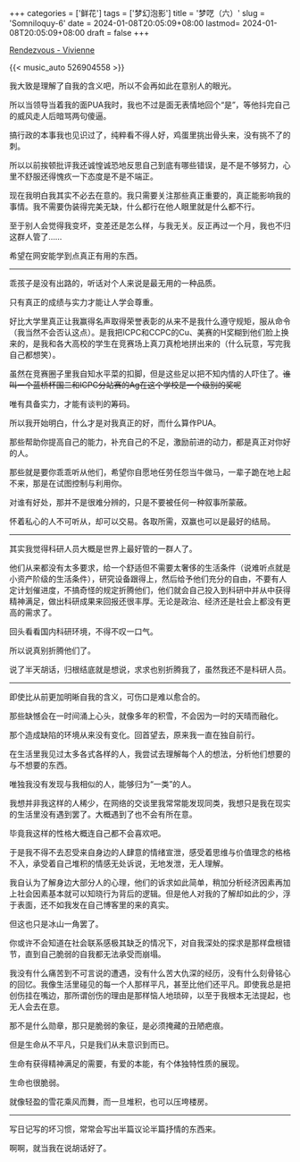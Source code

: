 ﻿+++
categories = ['鲜花']
tags = ['梦幻泡影']
title = '梦呓（六）'
slug = 'Somniloquy-6'
date = 2024-01-08T20:05:09+08:00
lastmod= 2024-01-08T20:05:09+08:00
draft = false
+++

[Rendezvous - Vivienne](https://music.163.com/#/song?id=526904558)

{{< music_auto 526904558 >}}

我大致是理解了自我的含义吧，所以不会再如此在意别人的眼光。

所以当领导当着我的面PUA我时，我也不过是面无表情地回个“是”，等他抖完自己的威风走人后暗骂两句傻逼。

搞行政的本事我也见识过了，纯粹看不得人好，鸡蛋里挑出骨头来，没有挑不了的刺。

所以以前挨顿批评我还诚惶诚恐地反思自己到底有哪些错误，是不是不够努力，心里不舒服还得愧疚一下态度是不是不端正。

现在我明白我其实不必去在意的。我只需要关注那些真正重要的，真正能影响我的事情。我不需要伪装得完美无缺，什么都行在他人眼里就是什么都不行。

至于别人会觉得我变坏，变差还是怎么样，与我无关。反正再过一个月，我也不归这群人管了……

希望在网安能学到点真正有用的东西。

___

乖孩子是没有出路的，听话对个人来说是最无用的一种品质。

只有真正的成绩与实力才能让人学会尊重。

好比大学里真正让我赢得名声取得荣誉表彰的从来不是我什么遵守规矩，服从命令（我当然不会否认这点）。是我把ICPC和CCPC的Cu、美赛的H奖糊到他们脸上换来的，是我和各大高校的学生在竞赛场上真刀真枪地拼出来的（什么玩意，写完我自己都想笑）。

虽然在竞赛圈子里我自知水平菜的扣脚，但是这些足以把不知内情的人吓住了。~~谁叫一个蓝桥杯国二和ICPC分站赛的Ag在这个学校是一个级别的奖呢~~

唯有具备实力，才能有谈判的筹码。

所以我开始明白，什么才是对我真正的好，而什么算作PUA。

那些帮助你提高自己的能力，补充自己的不足，激励前进的动力，都是真正对你好的人。

那些就是要你乖乖听从他们，希望你自愿地任劳任怨当牛做马，一辈子跪在地上起不来，那是在试图控制与利用你。

对谁有好处，那并不是很难分辨的，只是不要被任何一种叙事所蒙蔽。

怀着私心的人不可听从，却可以交易。各取所需，双赢也可以是最好的结局。

___

其实我觉得科研人员大概是世界上最好管的一群人了。

他们从来都没有太多要求，给一个舒适但不需要太奢侈的生活条件（说难听点就是小资产阶级的生活条件），研究设备跟得上，然后给予他们充分的自由，不要有人定计划催进度，不搞奇怪的规定折腾他们，他们就会自己投入到科研中并从中获得精神满足，做出科研成果来回报还很丰厚。无论是政治、经济还是社会上都没有更高的需求了。

回头看看国内科研环境，不得不叹一口气。

所以说真别折腾他们了。

说了半天胡话，归根结底就是想说，求求也别折腾我了，虽然我还不是科研人员。

___

即使比从前更加明晰自我的含义，可伤口是难以愈合的。

那些缺憾会在一时间涌上心头，就像多年的积雪，不会因为一时的天晴而融化。

那个造成缺陷的环境从来没有变化。回首望去，原来我一直在独自前行。

在生活里我见过太多各式各样的人，我尝试去理解每个人的想法，分析他们想要的与不想要的东西。

唯独我没有发现与我相似的人，能够归为“一类”的人。

我想并非我这样的人稀少，在网络的交谈里我常常能发现同类，我想只是我在现实的生活里没有遇到罢了。大概遇到了也不会有所在意。

毕竟我这样的性格大概连自己都不会喜欢吧。

于是我不得不去忍受来自身边的人肆意的情绪宣泄，感受着思维与价值理念的格格不入，承受着自己堆积的情感无处诉说，无地发泄，无人理解。

我自认为了解身边大部分人的心理，他们的诉求如此简单，稍加分析经济因素再加上社会因素基本就可以知晓行为背后的逻辑。但是他人对我的了解却如此的少，浮于表面，还不如我发在自己博客里的来的真实。

但这也只是冰山一角罢了。

你或许不会知道在社会联系感极其缺乏的情况下，对自我深处的探求是那样盘根错节，直到自己脆弱的自我都无法承受而崩塌。

我没有什么痛苦到不可言说的遭遇，没有什么苦大仇深的经历，没有什么刻骨铭心的回忆。我像生活里碰见的每一个人那样平凡，甚至比他们还平凡。即使我总是把创伤挂在嘴边，那所谓创伤的理由是那样恼人地琐碎，以至于我根本无法提起，也无人会去在意。

那不是什么勋章，那只是脆弱的象征，是必须掩藏的丑陋疤痕。

但是生命从不平凡，只是我们从未意识到而已。

生命有获得精神满足的需要，有爱的本能，有个体独特性质的展现。

生命也很脆弱。

就像轻盈的雪花乘风而舞，而一旦堆积，也可以压垮楼房。

___

写日记写的坏习惯，常常会写出半篇议论半篇抒情的东西来。

啊啊，就当我在说胡话好了。










